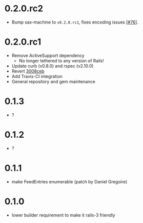 # 0.2.0.rc2
* Bump sax-machine to `v0.2.0.rc1`, fixes encoding issues [[#76](https://github.com/pauldix/feedzirra/issues/76)].

# 0.2.0.rc1
* Remove ActiveSupport dependency
  * No longer tethered to any version of Rails!
* Update curb (v0.8.0) and rspec (v2.10.0)
* Revert [3008ceb](https://github.com/pauldix/feedzirra/commit/3008ceb338df1f4c37a211d0aab8a6ad4f584dbc)
* Add Travis-CI integration
* General repository and gem maintenance

# 0.1.3
* ?

# 0.1.2
* ?

# 0.1.1
* make FeedEntries enumerable (patch by Daniel Gregoire)

# 0.1.0
* lower builder requirement to make it rails-3 friendly
